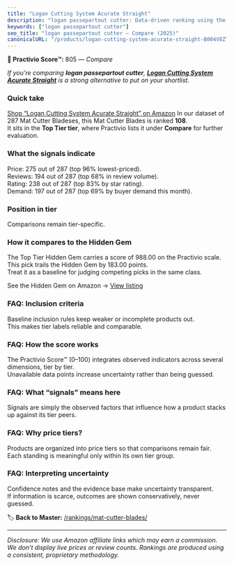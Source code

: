 ```yaml
---
title: "Logan Cutting System Acurate Straight"
description: "logan passepartout cutter: Data-driven ranking using the Practivio Score™. Positioned by quality, value, demand, findability, momentum."
keywords: ["logan passepartout cutter"]
seo_title: "logan passepartout cutter — Compare (2025)"
canonicalURL: "/products/logan-cutting-system-acurate-straight-B004V8ZT5S/"
---
```


**🛒 Practivio Score™:** 805 — _Compare_


*If you're comparing **logan passepartout cutter**, **[Logan Cutting System Acurate Straight](https://www.amazon.com/dp/B004V8ZT5S?tag=practivio-20)** is a strong alternative to put on your shortlist.*
### Quick take
[Shop “Logan Cutting System Acurate Straight” on Amazon](https://www.amazon.com/dp/B004V8ZT5S?tag=practivio-20)
In our dataset of 287 Mat Cutter Bladeses, this Mat Cutter Blades is ranked **108**.  
It sits in the **Top Tier tier**, where Practivio lists it under **Compare** for further evaluation.

### What the signals indicate
Price: 275 out of 287 (top 96% lowest-priced).  
Reviews: 194 out of 287 (top 68% in review volume).  
Rating: 238 out of 287 (top 83% by star rating).  
Demand: 197 out of 287 (top 69% by buyer demand this month).

### Position in tier
Comparisons remain tier-specific.

### How it compares to the Hidden Gem
The Top Tier Hidden Gem carries a score of 988.00 on the Practivio scale.  
This pick trails the Hidden Gem by 183.00 points.  
Treat it as a baseline for judging competing picks in the same class.  

See the Hidden Gem on Amazon → [View listing](https://www.amazon.com/dp/B0D4DVDCN7?tag=practivio-20)

### FAQ: Inclusion criteria
Baseline inclusion rules keep weaker or incomplete products out.  
This makes tier labels reliable and comparable.

### FAQ: How the score works
The Practivio Score™ (0–100) integrates observed indicators across several dimensions, tier by tier.  
Unavailable data points increase uncertainty rather than being guessed.

### FAQ: What “signals” means here
Signals are simply the observed factors that influence how a product stacks up against its tier peers.

### FAQ: Why price tiers?
Products are organized into price tiers so that comparisons remain fair.  
Each standing is meaningful only within its own tier group.

### FAQ: Interpreting uncertainty
Confidence notes and the evidence base make uncertainty transparent.  
If information is scarce, outcomes are shown conservatively, never guessed.

<!-- Missing template for Compare/CompareWithinPriceClass -->


🏷️ **Back to Master:** [/rankings/mat-cutter-blades/](/rankings/mat-cutter-blades/)

---
_Disclosure: We use Amazon affiliate links which may earn a commission. We don’t display live prices or review counts. Rankings are produced using a consistent, proprietary methodology._
